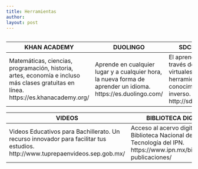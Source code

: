 ```yaml
---
title: Herramientas
author:
layout: post
---
```

<span class="image center"><img src="{{ 'assets/images/pic03.jpg' | relative_url }}" alt="" /></span>
<div class="table-wrapper">
  <table>
    <thead>
      <tr>
        <th>KHAN ACADEMY</th>
        <th>DUOLINGO</th>
        <th>SDCDIGITAL</th>
      </tr>
    </thead>
    <tbody>
      <tr>
        <td>Matemáticas, ciencias, programación, historia, artes, economía e
          incluso más clases gratuitas en línea. https://es.khanacademy.org/ </td>
        <td>Aprende en cualquier lugar y a cualquier hora, la nueva forma 
          de aprender un idioma. https://es.duolingo.com/ </td>
        <td>El aprendizaje a través de aulas virtuales como herramienta
          al conocimiento inverso. http://sdcdigital.mx/ </td>
      </tr>
    </tbody>
  </table>
</div>

<div class="table-wrapper">
  <table>
    <thead>
      <tr>
        <th>VIDEOS</th>
        <th>BIBLIOTECA DIGITAL</th>
      </tr>
    </thead>
    <tbody>
      <tr>
        <td>Videos Educativos para Bachillerato. Un recurso innovador 
          para facilitar tus estudios. http://www.tuprepaenvideos.sep.gob.mx/ </td>
        <td>Acceso al acervo digital de la Biblioteca Nacional de 
          Ciencia y Tecnología del IPN. https://www.ipn.mx/bibliotecas-publicaciones/ </td>
      </tr>
    </tbody>
  </table>
</div>

